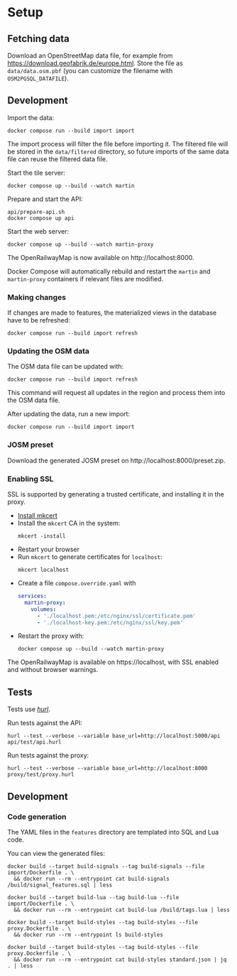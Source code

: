 # Setup

## Fetching data

Download an OpenStreetMap data file, for example from https://download.geofabrik.de/europe.html. Store the file as `data/data.osm.pbf` (you can customize the filename with `OSM2PGSQL_DATAFILE`).

## Development

Import the data:
```shell
docker compose run --build import import
```
The import process will filter the file before importing it. The filtered file will be stored in the `data/filtered` directory, so future imports of the same data file can reuse the filtered data file.

Start the tile server:
```shell
docker compose up --build --watch martin
```

Prepare and start the API:
```shell
api/prepare-api.sh
docker compose up api
```

Start the web server:
```shell
docker compose up --build --watch martin-proxy
```

The OpenRailwayMap is now available on http://localhost:8000.

Docker Compose will automatically rebuild and restart the `martin` and `martin-proxy` containers if relevant files are modified.

### Making changes

If changes are made to features, the materialized views in the database have to be refreshed:
```shell
docker compose run --build import refresh
```

### Updating the OSM data

The OSM data file can be updated with:
```shell
docker compose run --build import refresh
```
This command will request all updates in the region and process them into the OSM data file.

After updating the data, run a new import:
```shell
docker compose run --build import import
```

### JOSM preset

Download the generated JOSM preset on http://localhost:8000/preset.zip.

### Enabling SSL

SSL is supported by generating a trusted certificate, and installing it in the proxy.

- [Install mkcert](https://github.com/FiloSottile/mkcert?tab=readme-ov-file)
- Install the `mkcert` CA in the system:
  ```shell
  mkcert -install
  ```
- Restart your browser
- Run `mkcert` to generate certificates for `localhost`:
  ```shell
  mkcert localhost
  ```
- Create a file `compose.override.yaml` with 
  ```yaml
  services:
    martin-proxy:
      volumes:
        - './localhost.pem:/etc/nginx/ssl/certificate.pem'
        - './localhost-key.pem:/etc/nginx/ssl/key.pem'
  ```
- Restart the proxy with:
  ```shell
  docker compose up --build --watch martin-proxy
  ```

The OpenRailwayMap is available on https://localhost, with SSL enabled and without browser warnings.

## Tests

Tests use [*hurl*](https://hurl.dev/docs/installation.html).

Run tests against the API:

```shell
hurl --test --verbose --variable base_url=http://localhost:5000/api api/test/api.hurl
```

Run tests against the proxy:

```shell
hurl --test --verbose --variable base_url=http://localhost:8000 proxy/test/proxy.hurl
```

## Development

### Code generation

The YAML files in the `features` directory are templated into SQL and Lua code.

You can view the generated files:
```shell
docker build --target build-signals --tag build-signals --file import/Dockerfile . \
  && docker run --rm --entrypoint cat build-signals /build/signal_features.sql | less

docker build --target build-lua --tag build-lua --file import/Dockerfile . \
  && docker run --rm --entrypoint cat build-lua /build/tags.lua | less

docker build --target build-styles --tag build-styles --file proxy.Dockerfile . \
  && docker run --rm --entrypoint ls build-styles

docker build --target build-styles --tag build-styles --file proxy.Dockerfile . \
  && docker run --rm --entrypoint cat build-styles standard.json | jq . | less
```
